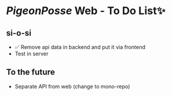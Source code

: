 # _PigeonPosse_ Web - To Do List✨

## si-o-si

- ✅ Remove api data in backend and put it via frontend
- Test in server

## To the future

- Separate API from web (change to mono-repo)